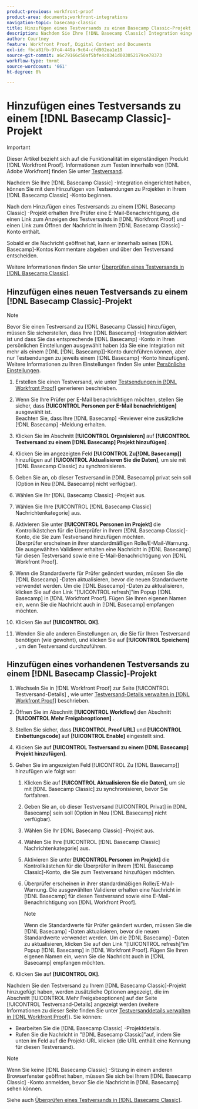 ```yaml
---
product-previous: workfront-proof
product-area: documents;workfront-integrations
navigation-topic: basecamp-classic
title: Hinzufügen eines Testversands zu einem Basecamp Classic-Projekt
description: Nachdem Sie Ihre [!DNL Basecamp Classic] Integration eingerichtet haben, können Sie mit dem Hinzufügen von Testsendungen zu Projekten in Ihrem [!DNL Basecamp Classic] Konto beginnen.
author: Courtney
feature: Workfront Proof, Digital Content and Documents
exl-id: fbca81fb-97c4-449a-9c64-cfd902ea1e19
source-git-commit: a6c79166c50af5bfe4c0341d003052179ce78373
workflow-type: tm+mt
source-wordcount: '661'
ht-degree: 0%

---
```


# Hinzufügen eines Testversands zu einem [!DNL Basecamp Classic]-Projekt

>[!IMPORTANT]
>
>Dieser Artikel bezieht sich auf die Funktionalität im eigenständigen Produkt [!DNL Workfront Proof]. Informationen zum Testen innerhalb von [!DNL Adobe Workfront] finden Sie unter [Testversand](../../../review-and-approve-work/proofing/proofing.md).

Nachdem Sie Ihre [!DNL Basecamp Classic] -Integration eingerichtet haben, können Sie mit dem Hinzufügen von Testsendungen zu Projekten in Ihrem [!DNL Basecamp Classic] -Konto beginnen.

Nach dem Hinzufügen eines Testversands zu einem [!DNL Basecamp Classic] -Projekt erhalten Ihre Prüfer eine E-Mail-Benachrichtigung, die einen Link zum Anzeigen des Testversands in [!DNL Workfront Proof] und einen Link zum Öffnen der Nachricht in ihrem [!DNL Basecamp Classic] -Konto enthält.

Sobald er die Nachricht geöffnet hat, kann er innerhalb seines [!DNL Basecamp]-Kontos Kommentare abgeben und über den Testversand entscheiden.

Weitere Informationen finden Sie unter [Überprüfen eines Testversands in  [!DNL Basecamp Classic]](../../../workfront-proof/wp-integrations/basecamp-classic/review-proof-basecamp-classic.md).

## Hinzufügen eines neuen Testversands zu einem [!DNL Basecamp Classic]-Projekt

>[!NOTE]
>
>Bevor Sie einen Testversand zu [!DNL Basecamp Classic] hinzufügen, müssen Sie sicherstellen, dass Ihre [!DNL Basecamp] -Integration aktiviert ist und dass Sie das entsprechende [!DNL Basecamp] -Konto in Ihren persönlichen Einstellungen ausgewählt haben (da Sie eine Integration mit mehr als einem [!DNL [!DNL Basecamp]]-Konto durchführen können, aber nur Testsendungen zu jeweils einem [!DNL Basecamp] -Konto hinzufügen). Weitere Informationen zu Ihren Einstellungen finden Sie unter [Persönliche Einstellungen](https://support.workfront.com/hc/en-us/sections/115000921168-Personal-settings).

1. Erstellen Sie einen Testversand, wie unter [Testsendungen in  [!DNL Workfront Proof]](../../../workfront-proof/wp-work-proofsfiles/create-proofs-and-files/generate-proofs.md) generieren beschrieben.
1. Wenn Sie Ihre Prüfer per E-Mail benachrichtigen möchten, stellen Sie sicher, dass **[!UICONTROL Personen per E-Mail benachrichtigen]** ausgewählt ist.\
   Beachten Sie, dass Ihre [!DNL Basecamp] -Reviewer eine zusätzliche [!DNL Basecamp] -Meldung erhalten.

1. Klicken Sie im Abschnitt **[!UICONTROL Organisieren]** auf **[!UICONTROL Testversand zu einem [!DNL Basecamp] Projekt hinzufügen]** .

1. Klicken Sie im angezeigten Feld **[!UICONTROL Zu[!DNL Basecamp]]** hinzufügen auf **[!UICONTROL Aktualisieren Sie die Daten]**, um sie mit [!DNL Basecamp Classic] zu synchronisieren.

1. Geben Sie an, ob dieser Testversand in [!DNL Basecamp] privat sein soll (Option in Neu [!DNL Basecamp] nicht verfügbar).
1. Wählen Sie Ihr [!DNL Basecamp Classic] -Projekt aus.
1. Wählen Sie Ihre [!UICONTROL [!DNL Basecamp Classic] Nachrichtenkategorie] aus.
1. Aktivieren Sie unter **[!UICONTROL Personen im Projekt]** die Kontrollkästchen für die Überprüfer in Ihrem [!DNL Basecamp Classic]-Konto, die Sie zum Testversand hinzufügen möchten.\
   Überprüfer erscheinen in ihrer standardmäßigen Rolle/E-Mail-Warnung. Die ausgewählten Validierer erhalten eine Nachricht in [!DNL Basecamp] für diesen Testversand sowie eine E-Mail-Benachrichtigung von [!DNL Workfront Proof].

1. Wenn die Standardwerte für Prüfer geändert wurden, müssen Sie die [!DNL Basecamp] -Daten aktualisieren, bevor die neuen Standardwerte verwendet werden. Um die [!DNL Basecamp] -Daten zu aktualisieren, klicken Sie auf den Link &quot;[!UICONTROL refresh]&quot;im Popup [!DNL Basecamp] in [!DNL Workfront Proof]. Fügen Sie Ihren eigenen Namen ein, wenn Sie die Nachricht auch in [!DNL Basecamp] empfangen möchten.
1. Klicken Sie auf **[!UICONTROL OK]**.
1. Wenden Sie alle anderen Einstellungen an, die Sie für Ihren Testversand benötigen (wie gewohnt), und klicken Sie auf **[!UICONTROL Speichern]** , um den Testversand durchzuführen.

## Hinzufügen eines vorhandenen Testversands zu einem [!DNL Basecamp Classic]-Projekt

1. Wechseln Sie in [!DNL Workfront Proof] zur Seite [!UICONTROL Testversand-Details] , wie unter [Testversand-Details verwalten in [!DNL Workfront Proof]](../../../workfront-proof/wp-work-proofsfiles/manage-your-work/manage-proof-details.md) beschrieben.
1. Öffnen Sie im Abschnitt **[!UICONTROL Workflow]** den Abschnitt **[!UICONTROL Mehr Freigabeoptionen]** .

1. Stellen Sie sicher, dass **[!UICONTROL Proof URL]** und **[!UICONTROL Einbettungscode]** auf **[!UICONTROL Enable]** eingestellt sind.

1. Klicken Sie auf **[!UICONTROL Testversand zu einem [!DNL Basecamp] Projekt hinzufügen]**.
1. Gehen Sie im angezeigten Feld [!UICONTROL Zu [!DNL Basecamp]] hinzufügen wie folgt vor:

   1. Klicken Sie auf **[!UICONTROL Aktualisieren Sie die Daten]**, um sie mit [!DNL Basecamp Classic] zu synchronisieren, bevor Sie fortfahren.
   1. Geben Sie an, ob dieser Testversand [!UICONTROL Privat] in [!DNL Basecamp] sein soll (Option in Neu [!DNL Basecamp] nicht verfügbar).
   1. Wählen Sie Ihr [!DNL Basecamp Classic] -Projekt aus.
   1. Wählen Sie Ihre [!UICONTROL [!DNL Basecamp Classic] Nachrichtenkategorie] aus.
   1. Aktivieren Sie unter **[!UICONTROL Personen im Projekt]** die Kontrollkästchen für die Überprüfer in Ihrem [!DNL Basecamp Classic]-Konto, die Sie zum Testversand hinzufügen möchten.
   1. Überprüfer erscheinen in ihrer standardmäßigen Rolle/E-Mail-Warnung. Die ausgewählten Validierer erhalten eine Nachricht in [!DNL Basecamp] für diesen Testversand sowie eine E-Mail-Benachrichtigung von [!DNL Workfront Proof].

      >[!NOTE]
      >
      > Wenn die Standardwerte für Prüfer geändert wurden, müssen Sie die [!DNL Basecamp] -Daten aktualisieren, bevor die neuen Standardwerte verwendet werden. Um die [!DNL Basecamp] -Daten zu aktualisieren, klicken Sie auf den Link &quot;[!UICONTROL refresh]&quot;im Popup [!DNL Basecamp] in [!DNL Workfront Proof]. Fügen Sie Ihren eigenen Namen ein, wenn Sie die Nachricht auch in [!DNL Basecamp] empfangen möchten.

1. Klicken Sie auf **[!UICONTROL OK]**.

Nachdem Sie den Testversand zu Ihrem [!DNL Basecamp Classic]-Projekt hinzugefügt haben, werden zusätzliche Optionen angezeigt, die im Abschnitt [!UICONTROL Mehr Freigabeoptionen] auf der Seite [!UICONTROL Testversand-Details] angezeigt werden (weitere Informationen zu dieser Seite finden Sie unter [Testversanddetails verwalten in [!DNL Workfront Proof]](../../../workfront-proof/wp-work-proofsfiles/manage-your-work/manage-proof-details.md)). Sie können:

* Bearbeiten Sie die [!DNL Basecamp Classic] -Projektdetails.
* Rufen Sie die Nachricht in &quot;[!DNL Basecamp Classic]&quot;auf, indem Sie unten im Feld auf die Projekt-URL klicken (die URL enthält eine Kennung für diesen Testversand).

>[!NOTE]
>
> Wenn Sie keine [!DNL Basecamp Classic] -Sitzung in einem anderen Browserfenster geöffnet haben, müssen Sie sich bei Ihrem [!DNL Basecamp Classic] -Konto anmelden, bevor Sie die Nachricht in [!DNL Basecamp] sehen können.

Siehe auch [Überprüfen eines Testversands in  [!DNL Basecamp Classic]](../../../workfront-proof/wp-integrations/basecamp-classic/review-proof-basecamp-classic.md).
